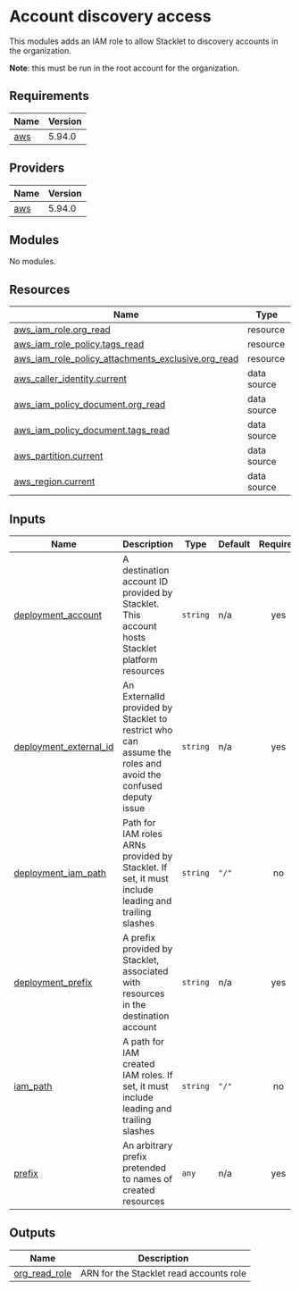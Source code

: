 # Account discovery access

This modules adds an IAM role to allow Stacklet to discovery accounts in the organization.

**Note**: this must be run in the root account for the organization.


<!-- BEGIN_TF_DOCS -->
## Requirements

| Name | Version |
|------|---------|
| <a name="requirement_aws"></a> [aws](#requirement\_aws) | 5.94.0 |

## Providers

| Name | Version |
|------|---------|
| <a name="provider_aws"></a> [aws](#provider\_aws) | 5.94.0 |

## Modules

No modules.

## Resources

| Name | Type |
|------|------|
| [aws_iam_role.org_read](https://registry.terraform.io/providers/hashicorp/aws/5.94.0/docs/resources/iam_role) | resource |
| [aws_iam_role_policy.tags_read](https://registry.terraform.io/providers/hashicorp/aws/5.94.0/docs/resources/iam_role_policy) | resource |
| [aws_iam_role_policy_attachments_exclusive.org_read](https://registry.terraform.io/providers/hashicorp/aws/5.94.0/docs/resources/iam_role_policy_attachments_exclusive) | resource |
| [aws_caller_identity.current](https://registry.terraform.io/providers/hashicorp/aws/5.94.0/docs/data-sources/caller_identity) | data source |
| [aws_iam_policy_document.org_read](https://registry.terraform.io/providers/hashicorp/aws/5.94.0/docs/data-sources/iam_policy_document) | data source |
| [aws_iam_policy_document.tags_read](https://registry.terraform.io/providers/hashicorp/aws/5.94.0/docs/data-sources/iam_policy_document) | data source |
| [aws_partition.current](https://registry.terraform.io/providers/hashicorp/aws/5.94.0/docs/data-sources/partition) | data source |
| [aws_region.current](https://registry.terraform.io/providers/hashicorp/aws/5.94.0/docs/data-sources/region) | data source |

## Inputs

| Name | Description | Type | Default | Required |
|------|-------------|------|---------|:--------:|
| <a name="input_deployment_account"></a> [deployment\_account](#input\_deployment\_account) | A destination account ID provided by Stacklet. This account hosts Stacklet platform resources | `string` | n/a | yes |
| <a name="input_deployment_external_id"></a> [deployment\_external\_id](#input\_deployment\_external\_id) | An ExternalId provided by Stacklet to restrict who can assume the roles and avoid the confused deputy issue | `string` | n/a | yes |
| <a name="input_deployment_iam_path"></a> [deployment\_iam\_path](#input\_deployment\_iam\_path) | Path for IAM roles ARNs provided by Stacklet.  If set, it must include leading and trailing slashes | `string` | `"/"` | no |
| <a name="input_deployment_prefix"></a> [deployment\_prefix](#input\_deployment\_prefix) | A prefix provided by Stacklet, associated with resources in the destination account | `string` | n/a | yes |
| <a name="input_iam_path"></a> [iam\_path](#input\_iam\_path) | A path for IAM created IAM roles. If set, it must include leading and trailing slashes | `string` | `"/"` | no |
| <a name="input_prefix"></a> [prefix](#input\_prefix) | An arbitrary prefix pretended to names of created resources | `any` | n/a | yes |

## Outputs

| Name | Description |
|------|-------------|
| <a name="output_org_read_role"></a> [org\_read\_role](#output\_org\_read\_role) | ARN for the Stacklet read accounts role |
<!-- END_TF_DOCS -->
